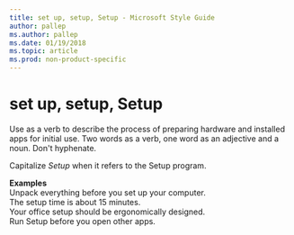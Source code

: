 ```yaml
---
title: set up, setup, Setup - Microsoft Style Guide
author: pallep
ms.author: pallep
ms.date: 01/19/2018
ms.topic: article
ms.prod: non-product-specific
---
```


# set up, setup, Setup

Use as a verb to describe the process of preparing hardware and installed apps for initial use. Two words as a verb, one word as an adjective and a noun. Don't hyphenate.

Capitalize *Setup* when it refers to the Setup program. 

**Examples**  
Unpack everything before you set up your computer.  
The setup time is about 15 minutes.  
Your office setup should be ergonomically designed.  
Run Setup before you open other apps. 
